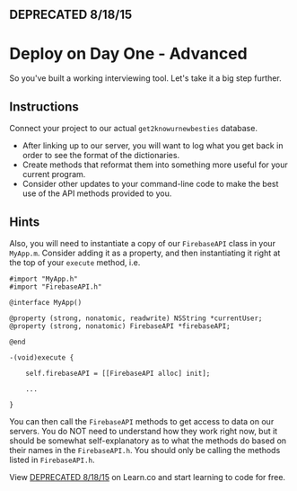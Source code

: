 
## DEPRECATED 8/18/15

# Deploy on Day One - Advanced

So you've built a working interviewing tool. Let's take it a big step further.


## Instructions

Connect your project to our actual `get2knowurnewbesties` database.

* After linking up to our server, you will want to log what you get back in order to see the format of the dictionaries.
* Create methods that reformat them into something more useful for your current program.
* Consider other updates to your command-line code to make the best use of the API methods provided to you.

## Hints
Also, you will need to instantiate a copy of our `FirebaseAPI` class in your `MyApp.m`. Consider adding it as a property, and then instantiating it right at the top of your `execute` method, i.e.

```
#import "MyApp.h"
#import "FirebaseAPI.h"

@interface MyApp()

@property (strong, nonatomic, readwrite) NSString *currentUser;
@property (strong, nonatomic) FirebaseAPI *firebaseAPI;

@end

-(void)execute {
    
    self.firebaseAPI = [[FirebaseAPI alloc] init];

    ...

}
```

You can then call the `FirebaseAPI` methods to get access to data on our servers. You do NOT need to understand how they work right now, but it should be somewhat self-explanatory as to what the methods do based on their names in the `FirebaseAPI.h`. You should only be calling the methods listed in `FirebaseAPI.h`.


<p data-visibility='hidden'>View <a href='https://learn.co/lessons/ios-deployOnDayOne-Advanced' title='DEPRECATED 8/18/15'>DEPRECATED 8/18/15</a> on Learn.co and start learning to code for free.</p>
